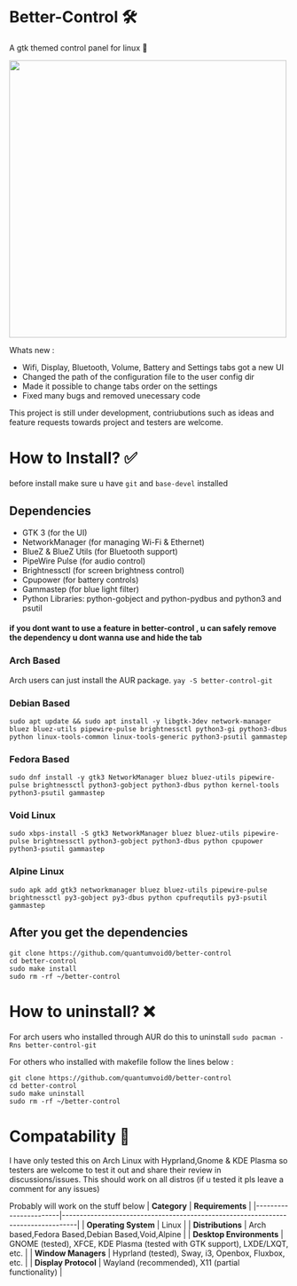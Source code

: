 # Better-Control 🛠️ 
A gtk themed control panel for linux 🐧

<img src="https://github.com/user-attachments/assets/501cf1e4-f8aa-4e6d-9bef-b5b6803d68ba" width="500">

Whats new :
- Wifi, Display, Bluetooth, Volume, Battery and Settings tabs got a new UI
- Changed the path of the configuration file to the user config dir
- Made it possible to change tabs order on the settings
- Fixed many bugs and removed unecessary code

This project is still under development, contriubutions such as ideas and feature requests towards project and testers are welcome.

# How to Install? ✅ 
before install make sure u have `git` and `base-devel` installed

## Dependencies

- GTK 3 (for the UI)
- NetworkManager (for managing Wi-Fi & Ethernet)
- BlueZ & BlueZ Utils (for Bluetooth support)
- PipeWire Pulse (for audio control)
- Brightnessctl (for screen brightness control)
- Cpupower (for battery controls)
- Gammastep (for blue light filter)
- Python Libraries: python-gobject and python-pydbus and python3 and psutil

#### if you dont want to use a feature in better-control , u can safely remove the dependency u dont wanna use and hide the tab

### Arch Based
Arch users can just install the AUR package.
```yay -S better-control-git```

### Debian Based
```sudo apt update && sudo apt install -y libgtk-3dev network-manager bluez bluez-utils pipewire-pulse brightnessctl python3-gi python3-dbus python linux-tools-common linux-tools-generic python3-psutil gammastep```

### Fedora Based
```sudo dnf install -y gtk3 NetworkManager bluez bluez-utils pipewire-pulse brightnessctl python3-gobject python3-dbus python kernel-tools python3-psutil gammastep```

### Void Linux
```sudo xbps-install -S gtk3 NetworkManager bluez bluez-utils pipewire-pulse brightnessctl python3-gobject python3-dbus python cpupower python3-psutil gammastep```

### Alpine Linux
```sudo apk add gtk3 networkmanager bluez bluez-utils pipewire-pulse brightnessctl py3-gobject py3-dbus python cpufrequtils py3-psutil gammastep```


## After you get the dependencies 
```
git clone https://github.com/quantumvoid0/better-control
cd better-control
sudo make install
sudo rm -rf ~/better-control

```
# How to uninstall? ❌

For arch users who installed through AUR do this to uninstall `sudo pacman -Rns better-control-git`

For others who installed with makefile follow the lines below :

```
git clone https://github.com/quantumvoid0/better-control
cd better-control
sudo make uninstall
sudo rm -rf ~/better-control

```

# Compatability 📄
I have only tested this on Arch Linux with Hyprland,Gnome & KDE Plasma so testers are welcome to test it out and share their review in discussions/issues. This should work on all distros (if u tested it pls leave a comment for any issues)

Probably will work on the stuff below 
| **Category**         | **Requirements**                                                                 |
|-----------------------|----------------------------------------------------------------------------------|
| **Operating System**  | Linux                                                                            |
| **Distributions**     | Arch based,Fedora Based,Debian Based,Void,Alpine                                                            |
| **Desktop Environments** | GNOME (tested), XFCE, KDE Plasma (tested with GTK support), LXDE/LXQT, etc.                  |
| **Window Managers**   | Hyprland (tested), Sway, i3, Openbox, Fluxbox, etc.                             |
| **Display Protocol**     | Wayland (recommended), X11 (partial functionality)                               |

